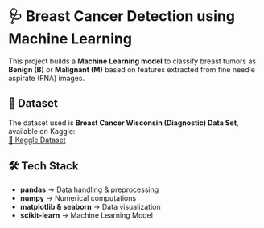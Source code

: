 # 🩺 Breast Cancer Detection using Machine Learning

This project builds a **Machine Learning model** to classify breast tumors as **Benign (B)** or **Malignant (M)** based on features extracted from fine needle aspirate (FNA) images.

## 📌 Dataset
The dataset used is **Breast Cancer Wisconsin (Diagnostic) Data Set**, available on Kaggle:  
[🔗 Kaggle Dataset](https://www.kaggle.com/datasets/uciml/breast-cancer-wisconsin-data)

## 🛠 Tech Stack
- **pandas** → Data handling & preprocessing
- **numpy** → Numerical computations
- **matplotlib & seaborn** → Data visualization
- **scikit-learn** → Machine Learning Model
